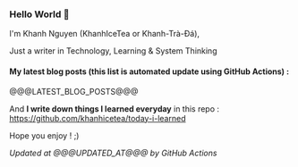 ### Hello World 👋

I'm Khanh Nguyen (KhanhIceTea or Khanh-Trà-Đá),

Just a writer in Technology, Learning & System Thinking

#### My latest blog posts (this list is automated update using GitHub Actions) :

@@@LATEST_BLOG_POSTS@@@

And **I write down things I learned everyday** in this repo : https://github.com/khanhicetea/today-i-learned

Hope you enjoy ! ;)

*Updated at @@@UPDATED_AT@@@ by GitHub Actions*